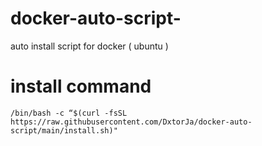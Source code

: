 # docker-auto-script-
auto install script for docker ( ubuntu )


# install command 

```
/bin/bash -c “$(curl -fsSL https://raw.githubusercontent.com/DxtorJa/docker-auto-script/main/install.sh)"

```
